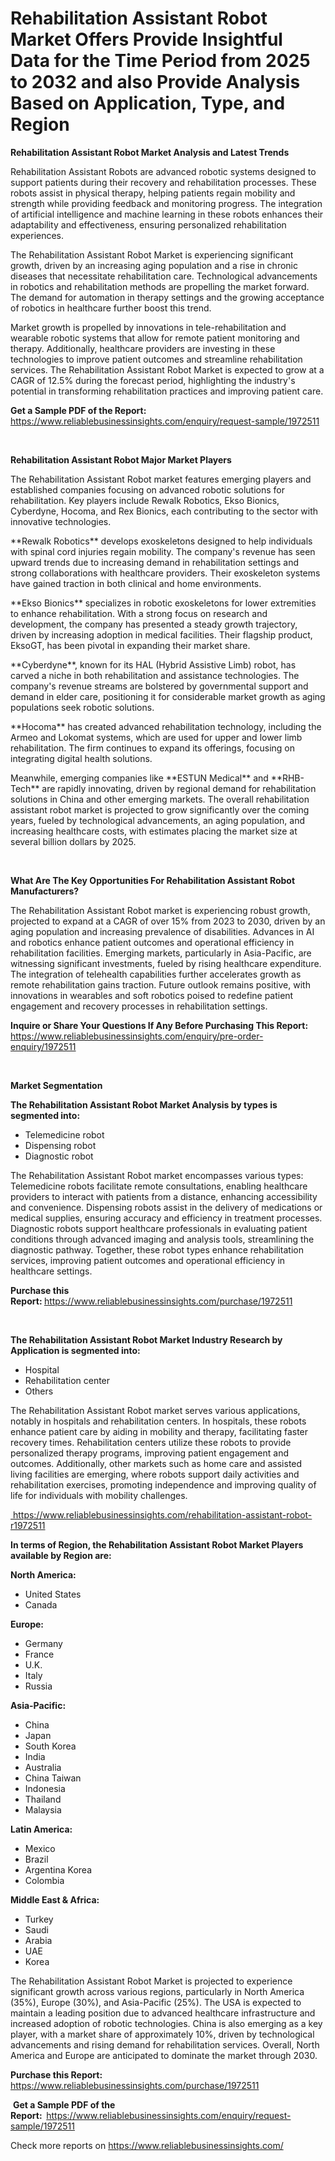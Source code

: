 <p><h1>Rehabilitation Assistant Robot Market Offers Provide Insightful Data for the Time Period from 2025 to 2032 and also Provide Analysis Based on Application, Type, and Region</h1></p><p><strong>Rehabilitation Assistant Robot Market Analysis and Latest Trends</strong></p>
<p><p>Rehabilitation Assistant Robots are advanced robotic systems designed to support patients during their recovery and rehabilitation processes. These robots assist in physical therapy, helping patients regain mobility and strength while providing feedback and monitoring progress. The integration of artificial intelligence and machine learning in these robots enhances their adaptability and effectiveness, ensuring personalized rehabilitation experiences.</p><p>The Rehabilitation Assistant Robot Market is experiencing significant growth, driven by an increasing aging population and a rise in chronic diseases that necessitate rehabilitation care. Technological advancements in robotics and rehabilitation methods are propelling the market forward. The demand for automation in therapy settings and the growing acceptance of robotics in healthcare further boost this trend.</p><p>Market growth is propelled by innovations in tele-rehabilitation and wearable robotic systems that allow for remote patient monitoring and therapy. Additionally, healthcare providers are investing in these technologies to improve patient outcomes and streamline rehabilitation services. The Rehabilitation Assistant Robot Market is expected to grow at a CAGR of 12.5% during the forecast period, highlighting the industry's potential in transforming rehabilitation practices and improving patient care.</p></p>
<p><strong>Get a Sample PDF of the Report:&nbsp;</strong> <a href="https://www.reliablebusinessinsights.com/enquiry/request-sample/1972511?utm_campaign=2242&utm_medium=2&utm_source=Github&utm_content=ia&utm_term=05032025&utm_id=rehabilitation-assistant-robot">https://www.reliablebusinessinsights.com/enquiry/request-sample/1972511</a></p>
<p>&nbsp;</p>
<p><strong>Rehabilitation Assistant Robot Major Market Players</strong></p>
<p><p>The Rehabilitation Assistant Robot market features emerging players and established companies focusing on advanced robotic solutions for rehabilitation. Key players include Rewalk Robotics, Ekso Bionics, Cyberdyne, Hocoma, and Rex Bionics, each contributing to the sector with innovative technologies.</p><p>**Rewalk Robotics** develops exoskeletons designed to help individuals with spinal cord injuries regain mobility. The company's revenue has seen upward trends due to increasing demand in rehabilitation settings and strong collaborations with healthcare providers. Their exoskeleton systems have gained traction in both clinical and home environments.</p><p>**Ekso Bionics** specializes in robotic exoskeletons for lower extremities to enhance rehabilitation. With a strong focus on research and development, the company has presented a steady growth trajectory, driven by increasing adoption in medical facilities. Their flagship product, EksoGT, has been pivotal in expanding their market share.</p><p>**Cyberdyne**, known for its HAL (Hybrid Assistive Limb) robot, has carved a niche in both rehabilitation and assistance technologies. The company's revenue streams are bolstered by governmental support and demand in elder care, positioning it for considerable market growth as aging populations seek robotic solutions.</p><p>**Hocoma** has created advanced rehabilitation technology, including the Armeo and Lokomat systems, which are used for upper and lower limb rehabilitation. The firm continues to expand its offerings, focusing on integrating digital health solutions.</p><p>Meanwhile, emerging companies like **ESTUN Medical** and **RHB-Tech** are rapidly innovating, driven by regional demand for rehabilitation solutions in China and other emerging markets. The overall rehabilitation assistant robot market is projected to grow significantly over the coming years, fueled by technological advancements, an aging population, and increasing healthcare costs, with estimates placing the market size at several billion dollars by 2025.</p></p>
<p>&nbsp;</p>
<p><strong>What Are The Key Opportunities For Rehabilitation Assistant Robot Manufacturers?</strong></p>
<p><p>The Rehabilitation Assistant Robot market is experiencing robust growth, projected to expand at a CAGR of over 15% from 2023 to 2030, driven by an aging population and increasing prevalence of disabilities. Advances in AI and robotics enhance patient outcomes and operational efficiency in rehabilitation facilities. Emerging markets, particularly in Asia-Pacific, are witnessing significant investments, fueled by rising healthcare expenditure. The integration of telehealth capabilities further accelerates growth as remote rehabilitation gains traction. Future outlook remains positive, with innovations in wearables and soft robotics poised to redefine patient engagement and recovery processes in rehabilitation settings.</p></p>
<p><strong>Inquire or Share Your Questions If Any Before Purchasing This Report:</strong> <a href="https://www.reliablebusinessinsights.com/enquiry/pre-order-enquiry/1972511?utm_campaign=2242&utm_medium=2&utm_source=Github&utm_content=ia&utm_term=05032025&utm_id=rehabilitation-assistant-robot">https://www.reliablebusinessinsights.com/enquiry/pre-order-enquiry/1972511</a></p>
<p>&nbsp;</p>
<p><strong>Market Segmentation</strong></p>
<p><strong>The Rehabilitation Assistant Robot Market Analysis by types is segmented into:</strong></p>
<p><ul><li>Telemedicine robot</li><li>Dispensing robot</li><li>Diagnostic robot</li></ul></p>
<p><p>The Rehabilitation Assistant Robot market encompasses various types: Telemedicine robots facilitate remote consultations, enabling healthcare providers to interact with patients from a distance, enhancing accessibility and convenience. Dispensing robots assist in the delivery of medications or medical supplies, ensuring accuracy and efficiency in treatment processes. Diagnostic robots support healthcare professionals in evaluating patient conditions through advanced imaging and analysis tools, streamlining the diagnostic pathway. Together, these robot types enhance rehabilitation services, improving patient outcomes and operational efficiency in healthcare settings.</p></p>
<p><strong>Purchase this Report:&nbsp;</strong><a href="https://www.reliablebusinessinsights.com/purchase/1972511?utm_campaign=2242&utm_medium=2&utm_source=Github&utm_content=ia&utm_term=05032025&utm_id=rehabilitation-assistant-robot">https://www.reliablebusinessinsights.com/purchase/1972511</a></p>
<p>&nbsp;</p>
<p><strong>The Rehabilitation Assistant Robot Market Industry Research by Application is segmented into:</strong></p>
<p><ul><li>Hospital</li><li>Rehabilitation center</li><li>Others</li></ul></p>
<p><p>The Rehabilitation Assistant Robot market serves various applications, notably in hospitals and rehabilitation centers. In hospitals, these robots enhance patient care by aiding in mobility and therapy, facilitating faster recovery times. Rehabilitation centers utilize these robots to provide personalized therapy programs, improving patient engagement and outcomes. Additionally, other markets such as home care and assisted living facilities are emerging, where robots support daily activities and rehabilitation exercises, promoting independence and improving quality of life for individuals with mobility challenges.</p></p>
<p><a href="https://www.reliablebusinessinsights.com/rehabilitation-assistant-robot-r1972511?utm_campaign=2242&utm_medium=2&utm_source=Github&utm_content=ia&utm_term=05032025&utm_id=rehabilitation-assistant-robot">&nbsp;https://www.reliablebusinessinsights.com/rehabilitation-assistant-robot-r1972511</a></p>
<p><strong>In terms of Region, the Rehabilitation Assistant Robot Market Players available by Region are:</strong></p>
<p>
    <p> <strong> North America: </strong>
        <ul>
            <li>United States</li>
            <li>Canada</li>
        </ul>
        </p> 
    <p> <strong> Europe: </strong>
        <ul>
            <li>Germany</li>
            <li>France</li>
            <li>U.K.</li>
            <li>Italy</li>
            <li>Russia</li>
        </ul>
        </p> 
    <p> <strong> Asia-Pacific: </strong>
        <ul>
            <li>China</li>
            <li>Japan</li>
            <li>South Korea</li>
            <li>India</li>
            <li>Australia</li>
            <li>China Taiwan</li>
            <li>Indonesia</li>
            <li>Thailand</li>
            <li>Malaysia</li>
        </ul>
        </p> 
    <p> <strong> Latin America: </strong>
        <ul>
            <li>Mexico</li>
            <li>Brazil</li>
            <li>Argentina Korea</li>
            <li>Colombia</li>
        </ul>
        </p> 
    <p> <strong> Middle East & Africa: </strong>
        <ul>
            <li>Turkey</li>
            <li>Saudi</li>
            <li>Arabia</li>
            <li>UAE</li>
            <li>Korea</li>
        </ul>
    </p>
    </p>
<p><p>The Rehabilitation Assistant Robot Market is projected to experience significant growth across various regions, particularly in North America (35%), Europe (30%), and Asia-Pacific (25%). The USA is expected to maintain a leading position due to advanced healthcare infrastructure and increased adoption of robotic technologies. China is also emerging as a key player, with a market share of approximately 10%, driven by technological advancements and rising demand for rehabilitation services. Overall, North America and Europe are anticipated to dominate the market through 2030.</p></p>
<p><strong>Purchase this Report: </strong><a href="https://www.reliablebusinessinsights.com/purchase/1972511?utm_campaign=2242&utm_medium=2&utm_source=Github&utm_content=ia&utm_term=05032025&utm_id=rehabilitation-assistant-robot">https://www.reliablebusinessinsights.com/purchase/1972511</a></p>
<p>&nbsp;<strong>Get a Sample PDF of the Report:&nbsp;&nbsp;</strong><a href="https://www.reliablebusinessinsights.com/enquiry/request-sample/1972511?utm_campaign=2242&utm_medium=2&utm_source=Github&utm_content=ia&utm_term=05032025&utm_id=rehabilitation-assistant-robot">https://www.reliablebusinessinsights.com/enquiry/request-sample/1972511</a></p>
<p><strong></strong></p>
<p>Check more reports on <a href="https://www.reliablebusinessinsights.com/?utm_campaign=2242&utm_medium=2&utm_source=Github&utm_content=ia&utm_term=05032025&utm_id=rehabilitation-assistant-robot">https://www.reliablebusinessinsights.com/</a></p>